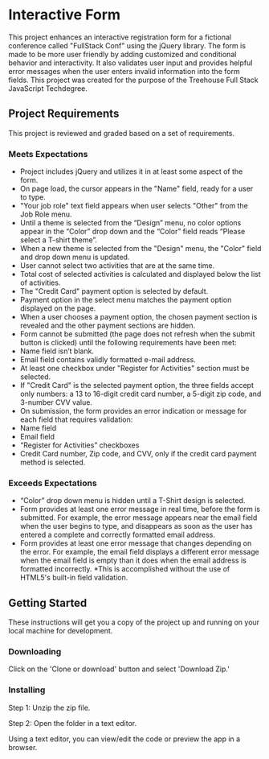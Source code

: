 # Interactive Form

This project enhances an interactive registration form for a fictional conference called "FullStack Conf" using the jQuery library. The form is made to be more user friendly by adding customized and conditional behavior and interactivity. It also validates user input and provides helpful error messages when the user enters invalid information into the form fields. This project was created for the purpose of the Treehouse Full Stack JavaScript Techdegree.

## Project Requirements

This project is reviewed and graded based on a set of requirements.

### Meets Expectations

* Project includes jQuery and utilizes it in at least some aspect of the form.
* On page load, the cursor appears in the "Name" field, ready for a user to type.
* "Your job role" text field appears when user selects "Other" from the Job Role menu.
* Until a theme is selected from the “Design” menu, no color options appear in the “Color” drop down and the “Color” field reads “Please select a T-shirt theme”.
* When a new theme is selected from the "Design" menu, the "Color" field and drop down menu is updated.
* User cannot select two activities that are at the same time.
* Total cost of selected activities is calculated and displayed below the list of activities.
* The "Credit Card" payment option is selected by default.
* Payment option in the select menu matches the payment option displayed on the page.
* When a user chooses a payment option, the chosen payment section is revealed and the other payment sections are hidden.
* Form cannot be submitted (the page does not refresh when the submit button is clicked) until the following requirements have been met:
* Name field isn’t blank.
* Email field contains validly formatted e-mail address.
* At least one checkbox under "Register for Activities" section must be selected.
* If "Credit Card" is the selected payment option, the three fields accept only numbers: a 13 to 16-digit credit card number, a 5-digit zip code, and 3-number CVV value.
* On submission, the form provides an error indication or message for each field that requires validation:
* Name field
* Email field
* “Register for Activities” checkboxes
* Credit Card number, Zip code, and CVV, only if the credit card payment method is selected. 

### Exceeds Expectations

* “Color” drop down menu is hidden until a T-Shirt design is selected.
* Form provides at least one error message in real time, before the form is submitted. For example, the error message appears near the email field when the user begins to type, and disappears as soon as the user has entered a complete and correctly formatted email address.
* Form provides at least one error message that changes depending on the error. For example, the email field displays a different error message when the email field is empty than it does when the email address is formatted incorrectly. *This is accomplished without the use of HTML5's built-in field validation.

## Getting Started

These instructions will get you a copy of the project up and running on your local machine for development.

### Downloading

Click on the 'Clone or download' button and select 'Download Zip.'

### Installing

Step 1: Unzip the zip file.

Step 2: Open the folder in a text editor.

Using a text editor, you can view/edit the code or preview the app in a browser.